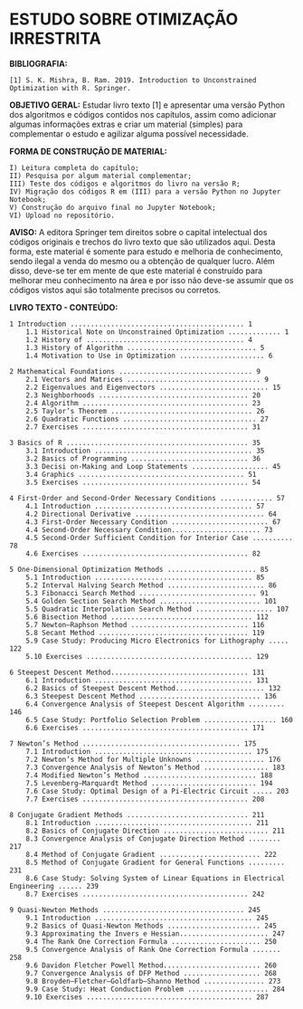 # ESTUDO SOBRE OTIMIZAÇÃO IRRESTRITA 

**BIBLIOGRAFIA:**
    
    [1] S. K. Mishra, B. Ram. 2019. Introduction to Unconstrained Optimization with R. Springer. 


**OBJETIVO GERAL:** Estudar livro texto [1] e apresentar uma versão Python dos algoritmos e códigos contidos nos capítulos, assim como adicionar algumas informações extras e criar um material (simples) para complementar o estudo e agilizar alguma possível necessidade.


**FORMA DE CONSTRUÇÃO DE MATERIAL:**

    I) Leitura completa do capítulo;  
    II) Pesquisa por algum material complementar;
    III) Teste dos códigos e algoritmos do livro na versão R;
    IV) Migração dos códigos R em (III) para a versão Python no Jupyter Notebook;
    V) Construção do arquivo final no Jupyter Notebook;
    VI) Upload no repositório.


**AVISO:** A editora Springer tem direitos sobre o capital intelectual dos códigos originais e trechos do livro texto que são utilizados aqui. Desta forma, este material é somente para estudo e melhoria de conhecimento, sendo ilegal a venda do mesmo ou a obtenção de qualquer lucro. Além disso, deve-se ter em mente de que este material é construído para melhorar meu conhecimento na área e por isso não deve-se assumir que os códigos vistos aqui são totalmente precisos ou corretos.

**LIVRO TEXTO - CONTEÚDO:**

    1 Introduction ........................................... 1
        1.1 Historical Note on Unconstrained Optimization ............. 1
        1.2 History of ....................................... 4
        1.3 History of Algorithm ................................ 5
        1.4 Motivation to Use in Optimization ..................... 6
    
    2 Mathematical Foundations ................................. 9
        2.1 Vectors and Matrices ................................. 9
        2.2 Eigenvalues and Eigenvectors ........................... 15
        2.3 Neighborhoods ..................................... 20
        2.4 Algorithm ......................................... 23
        2.5 Taylor’s Theorem ................................... 26
        2.6 Quadratic Functions ................................. 27
        2.7 Exercises ......................................... 31
    
    3 Basics of R ............................................. 35
        3.1 Introduction ....................................... 35
        3.2 Basics of Programming ............................. 36
        3.3 Decisi on-Making and Loop Statements ................... 45
        3.4 Graphics ......................................... 51
        3.5 Exercises ......................................... 54
    
    4 First-Order and Second-Order Necessary Conditions ............. 57
        4.1 Introduction ....................................... 57
        4.2 Directional Derivative ................................ 64
        4.3 First-Order Necessary Condition ........................ 67
        4.4 Second-Order Necessary Condition...................... 73
        4.5 Second-Order Sufficient Condition for Interior Case .......... 78
        4.6 Exercises ......................................... 82
    
    5 One-Dimensional Optimization Methods ...................... 85
        5.1 Introduction ....................................... 85
        5.2 Interval Halving Search Method ........................ 86
        5.3 Fibonacci Search Method ............................. 91
        5.4 Golden Section Search Method ......................... 101
        5.5 Quadratic Interpolation Search Method ................... 107
        5.6 Bisection Method ................................... 112
        5.7 Newton–Raphson Method ............................. 116
        5.8 Secant Method ..................................... 119
        5.9 Case Study: Producing Micro Electronics for Lithography ..... 122
        5.10 Exercises ......................................... 129
    
    6 Steepest Descent Method.................................. 131
        6.1 Introduction ....................................... 131
        6.2 Basics of Steepest Descent Method...................... 132
        6.3 Steepest Descent Method .............................. 136
        6.4 Convergence Analysis of Steepest Descent Algorithm ......... 146
        6.5 Case Study: Portfolio Selection Problem .................. 160
        6.6 Exercises ......................................... 171

    7 Newton’s Method ....................................... 175
        7.1 Introduction ....................................... 175
        7.2 Newton’s Method for Multiple Unknowns ................. 176
        7.3 Convergence Analysis of Newton’s Method ................ 183
        7.4 Modified Newton’s Method ............................ 188
        7.5 Levenberg–Marquardt Method .......................... 194
        7.6 Case Study: Optimal Design of a Pi-Electric Circuit ..... 203
        7.7 Exercises ......................................... 208
    
    8 Conjugate Gradient Methods .............................. 211
        8.1 Introduction ....................................... 211
        8.2 Basics of Conjugate Direction .......................... 211
        8.3 Convergence Analysis of Conjugate Direction Method ........ 217
        8.4 Method of Conjugate Gradient ......................... 222
        8.5 Method of Conjugate Gradient for General Functions ......... 231
        8.6 Case Study: Solving System of Linear Equations in Electrical Engineering ...... 239
        8.7 Exercises ......................................... 242

    9 Quasi-Newton Methods ................................... 245
        9.1 Introduction ....................................... 245
        9.2 Basics of Quasi-Newton Methods ....................... 245
        9.3 Approximating the Invers e Hessian...................... 247
        9.4 The Rank One Correction Formula ...................... 250
        9.5 Convergence Analysis of Rank One Correction Formula ....... 258
        9.6 Davidon Fletcher Powell Method........................ 260
        9.7 Convergence Analysis of DFP Method ................... 268
        9.8 Broyden–Fletcher–Goldfarb–Shanno Method ............... 273
        9.9 Case Study: Heat Conduction Problem .................... 284
        9.10 Exercises ......................................... 287
